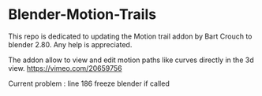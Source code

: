 # Blender-Motion-Trails

This repo is dedicated to updating the Motion trail addon by Bart Crouch to blender 2.80.
Any help is appreciated.

The addon allow to view and edit motion paths like curves directly in the 3d view.
https://vimeo.com/20659756

Current problem :
line 186 freeze blender if called
